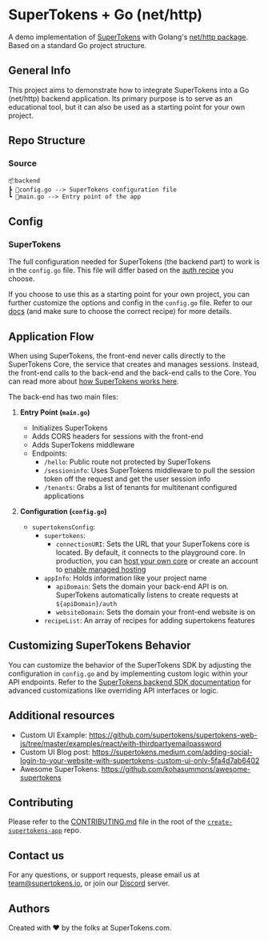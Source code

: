 # SuperTokens + Go (net/http)

A demo implementation of [SuperTokens](https://supertokens.com/) with Golang's [net/http package](https://pkg.go.dev/net/http). Based on a standard Go project structure.

## General Info

This project aims to demonstrate how to integrate SuperTokens into a Go (net/http) backend application. Its primary purpose is to serve as an educational tool, but it can also be used as a starting point for your own project.

## Repo Structure

### Source

```
📦backend
┣ 📜config.go --> SuperTokens configuration file
┗ 📜main.go --> Entry point of the app
```

## Config

### SuperTokens

The full configuration needed for SuperTokens (the backend part) to work is in the `config.go` file. This file will differ based on the [auth recipe](https://supertokens.com/docs/guides) you choose.

If you choose to use this as a starting point for your own project, you can further customize the options and config in the `config.go` file. Refer to our [docs](https://supertokens.com/docs) (and make sure to choose the correct recipe) for more details.

## Application Flow

When using SuperTokens, the front-end never calls directly to the SuperTokens Core, the service that creates and manages sessions. Instead, the front-end calls to the back-end and the back-end calls to the Core. You can read more about [how SuperTokens works here](https://supertokens.com/docs/thirdpartyemailpassword/architecture).

The back-end has two main files:

1.  **Entry Point (`main.go`)**

    -   Initializes SuperTokens
    -   Adds CORS headers for sessions with the front-end
    -   Adds SuperTokens middleware
    -   Endpoints:
        -   `/hello`: Public route not protected by SuperTokens
        -   `/sessioninfo`: Uses SuperTokens middleware to pull the session token off the request and get the user session info
        -   `/tenants`: Grabs a list of tenants for multitenant configured applications

2.  **Configuration (`config.go`)**
    -   `supertokensConfig`:
        -   `supertokens`:
            -   `connectionURI`: Sets the URL that your SuperTokens core is located. By default, it connects to the playground core. In production, you can [host your own core](https://supertokens.com/docs/thirdpartyemailpassword/pre-built-ui/setup/core/with-docker) or create an account to [enable managed hosting](https://supertokens.com/dashboard-saas)
        -   `appInfo`: Holds information like your project name
            -   `apiDomain`: Sets the domain your back-end API is on. SuperTokens automatically listens to create requests at `${apiDomain}/auth`
            -   `websiteDomain`: Sets the domain your front-end website is on
        -   `recipeList`: An array of recipes for adding supertokens features

## Customizing SuperTokens Behavior

You can customize the behavior of the SuperTokens SDK by adjusting the configuration in `config.go` and by implementing custom logic within your API endpoints. Refer to the [SuperTokens backend SDK documentation](https://supertokens.com/docs/backend/override/built-in-ui) for advanced customizations like overriding API interfaces or logic.

## Additional resources

-   Custom UI Example: https://github.com/supertokens/supertokens-web-js/tree/master/examples/react/with-thirdpartyemailpassword
-   Custom UI Blog post: https://supertokens.medium.com/adding-social-login-to-your-website-with-supertokens-custom-ui-only-5fa4d7ab6402
-   Awesome SuperTokens: https://github.com/kohasummons/awesome-supertokens

## Contributing

Please refer to the [CONTRIBUTING.md](https://github.com/supertokens/create-supertokens-app/blob/master/CONTRIBUTING.md) file in the root of the [`create-supertokens-app`](https://github.com/supertokens/create-supertokens-app) repo.

## Contact us

For any questions, or support requests, please email us at team@supertokens.io, or join our [Discord](https://supertokens.io/discord) server.

## Authors

Created with :heart: by the folks at SuperTokens.com.
